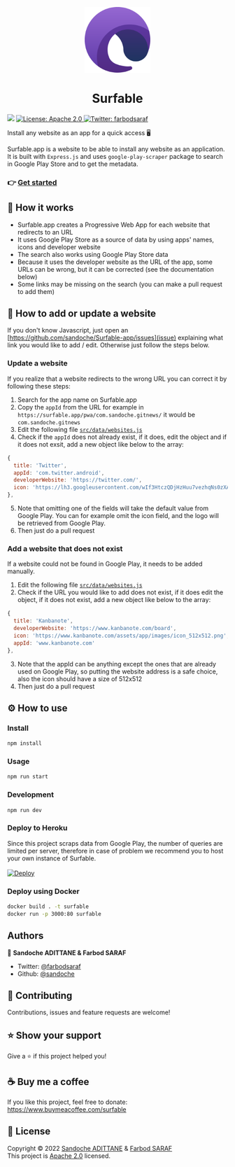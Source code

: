 <p align="center">
  <img src="/src/public/images/icon.png" width="150">
</p>
<h1 align="center">Surfable</h1>
<p>
  <img src="https://img.shields.io/badge/version-1.0.0-blue.svg?cacheSeconds=2592000" />
  <a href="/LICENSE">
    <img alt="License: Apache 2.0" src="https://img.shields.io/badge/License-Apache 2.0-yellow.svg" target="_blank" />
  </a>

  <a href="https://twitter.com/farbodsaraf">
    <img alt="Twitter: farbodsaraf" src="https://img.shields.io/twitter/follow/farbodsaraf.svg?style=social" target="_blank" />
  </a>
</p>

Install any website as an app for a quick access 🖥️

Surfable.app is a website to be able to install any website as an application.
It is built with `Express.js` and uses `google-play-scraper` package to search in Google Play Store and to get the metadata.

### 👉 [Get started](https://surfable.app)

## 🤔 How it works

- Surfable.app creates a Progressive Web App for each website that redirects to an URL
- It uses Google Play Store as a source of data by using apps' names, icons and developer website
- The search also works using Google Play Store data
- Because it uses the developer website as the URL of the app, some URLs can be wrong, but it can be corrected (see the documentation below)
- Some links may be missing on the search (you can make a pull request to add them)

## 📖 How to add or update a website

If you don't know Javascript, just open an [https://github.com/sandoche/Surfable-app/issues](issue) explaining what link you would like to add / edit.
Otherwise just follow the steps below.

### Update a website

If you realize that a website redirects to the wrong URL you can correct it by following these steps:
1. Search for the app name on Surfable.app
2. Copy the `appId` from the URL for example in `https://surfable.app/pwa/com.sandoche.gitnews/` it would be `com.sandoche.gitnews`
3. Edit the following file [`src/data/websites.js`](/src/data/websites.js)
4. Check if the `appId` does not already exist, if it does, edit the object and if it does not exsit, add a new object like below to the array:
```js
{
  title: 'Twitter',
  appId: 'com.twitter.android',
  developerWebsite: 'https://twitter.com/',
  icon: 'https://lh3.googleusercontent.com/wIf3HtczQDjHzHuu7vezhqNs0zXAG85F7VmP7nhsTxO3OHegrVXlqIh_DWBYi86FTIGk',
},
```
5. Note that omitting one of the fields will take the default value from Google Play. You can for example omit the icon field, and the logo will be retrieved from Google Play.
6. Then just do a pull request

### Add a website that does not exist

If a website could not be found in Google Play, it needs to be added manually.
1. Edit the following file [`src/data/websites.js`](/src/data/websites.js)
2. Check if the URL you would like to add does not exist, if it does edit the object, if it does not exist, add a new object like below to the array:
```js
{
  title: 'Kanbanote',
  developerWebsite: 'https://www.kanbanote.com/board',
  icon: 'https://www.kanbanote.com/assets/app/images/icon_512x512.png',
  appId: 'www.kanbanote.com'
},
```
3. Note that the appId can be anything except the ones that are already used on Google Play, so putting the website address is a safe choice, also the icon should have a size of 512x512
4. Then just do a pull request


## ⚙️ How to use

### Install

```sh
npm install
```

### Usage

```sh
npm run start
```

### Development

```sh
npm run dev
```

### Deploy to Heroku
Since this project scraps data from Google Play, the number of queries are limited per server, therefore in case of problem we recommend you to host your own instance of Surfable.<br><br>
[![Deploy](https://www.herokucdn.com/deploy/button.svg)](https://heroku.com/deploy)

### Deploy using Docker
```sh
docker build . -t surfable
docker run -p 3000:80 surfable
```

## Authors

👤 **Sandoche ADITTANE & Farbod SARAF**

* Twitter: [@farbodsaraf](https://twitter.com/farbodsaraf)
* Github: [@sandoche](https://github.com/sandoche)

## 🤝 Contributing

Contributions, issues and feature requests are welcome!

## ⭐️ Show your support

Give a ⭐️ if this project helped you!

## ☕️ Buy me a coffee 

If you like this project, feel free to donate: https://www.buymeacoffee.com/surfable

## 📝 License

Copyright © 2022 [Sandoche ADITTANE](https://www.sandoche.com) & [Farbod SARAF](https://farbodsaraf.com/)<br />
This project is [Apache 2.0](/LICENSE) licensed.
